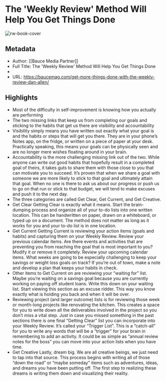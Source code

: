 # The 'Weekly Review' Method Will Help You Get Things Done

![rw-book-cover](https://readwise-assets.s3.amazonaws.com/static/images/article1.be68295a7e40.png)

## Metadata
- Author: [[Bauce Media Partner]]
- Full Title: The 'Weekly Review' Method Will Help You Get Things Done
- 
- URL: https://baucemag.com/get-more-things-done-with-the-weekly-review-dan-allen/

## Highlights
- Most of the difficulty in self-improvement is knowing how you actually are performing
- The two missing links that keep us from completing our goals and sticking to the habits that get us there are visibility and accountability
- Visibility simply means you have written out exactly what your goal is and the habits or steps that will get you there. They are in your phone’s Notes app, on the fridge, or written on a piece of paper at your desk. Practically speaking, this means your goals can be physically seen and are no longer mere wishes floating around in your brain.
- Accountability is the more challenging missing link out of the two. While anyone can write out good habits that hopefully result in a completed goal of theirs, it takes guts to share them with those close to you that can motivate you to succeed. It’s proven that when we share a goal with someone we are more likely to stick to that goal and ultimately attain that goal. When no one is there to ask us about our progress or push us to go on that run or stick to that budget, we will tend to make excuses and push it to the next day.
- The three categories are called Get Clear, Get Current, and Get Creative.
- Get Clear
  Getting Clear is exactly what it means. Start the brain-dumping process and organize all of your to-do lists into one written location. This can be handwritten on paper, drawn on a whiteboard, or typed up on a document. The method does not matter as long as it works for you and your to-do list is in one location.
- Get Current
  Getting Current is reviewing your action items (goals and habits) and capturing them on your Weekly Review. Review your previous calendar items. Are there events and activities that are preventing you from reaching the goal that is most important to you? Modify it or remove it completely. Review your upcoming calendar items. What weeks are going to be especially challenging to keep your savings or weight loss goals on track? If you’re out of town, make a note and develop a plan that keeps your habits in check.
- Other items to Get Current on are reviewing your “waiting for” list. Maybe you’re waiting on a savings goal because you are currently working on paying off student loans. Write this down on your waiting list. Start viewing this section as an excuse ridder. This way you know exactly what is holding you back and when it will be over.
- Reviewing project (and larger outcome) lists is for reviewing those week or month-long projects like renovating the kitchen. This creates a space for you to write down all the deliverables involved in the project so you don’t miss a vital step.
  Just in case you missed something in the past sections there is one final “Getting Clear” list you can incorporate into your Weekly Review. It’s called your “Trigger List”. This is a “catch-all” for you to write any words that will be a “trigger” for your brain in remembering to add an activity. It could be as simple as “annual review notes for the boss” you can move into your action lists when you have time.
- Get Creative
  Lastly, dream big. We are all creative beings, we just need to tap into that source. This process begins with writing all of those “down the road” or “maybe someday” items such as adventures, ideas, and dreams you have been putting off. The first step to realizing these dreams is writing them down and visualizing their reality.
